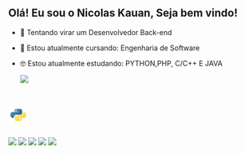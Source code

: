 ## Olá! Eu sou o Nicolas Kauan, Seja bem vindo!

- 👋 Tentando virar um Desenvolvedor Back-end
- 👀 Estou atualmente cursando: Engenharia de Software
- 🤓 Estou atualmente estudando: PYTHON,PHP, C/C++ E JAVA

  <picture>
  <source
    srcset="https://github-readme-stats.vercel.app/api?username=NicolasKauan&show_icons=true&theme=radical"
    media="(prefers-color-scheme: dark)"
  />
  <source
    srcset="https://github-readme-stats.vercel.app/api?username=NicolasKauan&show_icons=true"
    media="(prefers-color-scheme: light), (prefers-color-scheme: no-preference)"
  />
  <img src="https://github-readme-stats.vercel.app/api?username=NicolasKauan&show_icons=true" />
</picture>

##

  <div style="display: inline_block"><br>
  <img align="center" alt="Rafa-Python" height="30" width="40" src="https://raw.githubusercontent.com/devicons/devicon/master/icons/python/python-original.svg">
  
</div>
  
  ##
 
<div> 
  <a href="https://www.instagram.com/nicolaskauanbr/" target="_blank"><img src="https://img.shields.io/badge/-Instagram-%23E4405F?style=for-the-badge&logo=instagram&logoColor=white" target="_blank"></a>
 	<a href="https://www.twitch.tv/dogintergalactico" target="_blank"><img src="https://img.shields.io/badge/Twitch-9146FF?style=for-the-badge&logo=twitch&logoColor=white" target="_blank"></a>
 <a href="DogIntergalactico#8445" target="_blank"><img src="https://img.shields.io/badge/Discord-7289DA?style=for-the-badge&logo=discord&logoColor=white" target="_blank"></a> 
  <a href = "mailto:nicolaskauanpro@gmail.com"><img src="https://img.shields.io/badge/-Gmail-%23333?style=for-the-badge&logo=gmail&logoColor=white" target="_blank"></a>
  <a href="https://www.linkedin.com/in/nicolas-kauan-vieira-da-silva/" target="_blank"><img src="https://img.shields.io/badge/-LinkedIn-%230077B5?style=for-the-badge&logo=linkedin&logoColor=white" target="_blank"></a> 
  


<!---
NicolasKauan/NicolasKauan is a ✨ special ✨ repository because its `README.md` (this file) appears on your GitHub profile.
You can click the Preview link to take a look at your changes.
--->

